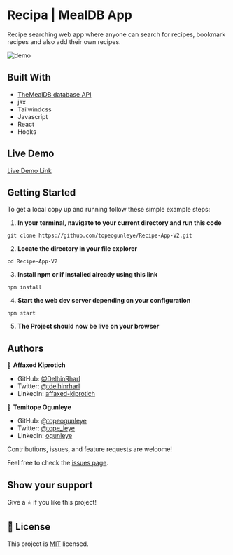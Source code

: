 # Recipa | MealDB App

Recipe searching web app where anyone can search for recipes, bookmark recipes and also add their own recipes.

![demo](./recipa-v1-demo.gif)

## Built With
- [TheMealDB database API](https://www.themealdb.com/api.php)
- jsx
- Tailwindcss
- Javascript
- React
- Hooks

## Live Demo

[Live Demo Link](https://mealdbrecipes.netlify.app/)

## Getting Started

To get a local copy up and running follow these simple example steps:

1. **In your terminal, navigate to your current directory and run this code**

`git clone https://github.com/topeogunleye/Recipe-App-V2.git`

2. **Locate the directory in your file explorer**

`cd Recipe-App-V2`

3. **Install npm or if installed already using this link**

`npm install`

4. **Start the web dev server depending on your configuration**

`npm start`

5. **The Project should now be live on your browser**

## Authors

👤 **Affaxed Kiprotich**

- GitHub: [@DelhinRharl](https://github.com/DelhinRharl)
- Twitter: [@tdelhinrharl](https://twitter.com/delhinrharl)
- LinkedIn: [affaxed-kiprotich](https://linkedin.com/in/affaxed-kiprotich)

👤 **Temitope Ogunleye**
- GitHub: [@topeogunleye](https://github.com/topeogunleye)
- Twitter: [@tope_leye](https://twitter.com/tope_leye)
- LinkedIn: [ogunleye](https://linkedin.com/in/ogunleye)


Contributions, issues, and feature requests are welcome!

Feel free to check the [issues page](https://github.com/topeogunleye/issues).

## Show your support

Give a ⭐️ if you like this project!
## 📝 License

This project is [MIT](./MIT.md) licensed.
